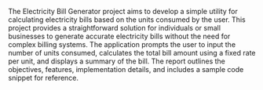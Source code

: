The Electricity Bill Generator project aims to develop a simple utility for calculating electricity bills based on the units consumed by the user. This project provides a straightforward solution for individuals or small businesses to generate accurate electricity bills without the need for complex billing systems. The application prompts the user to input the number of units consumed, calculates the total bill amount using a fixed rate per unit, and displays a summary of the bill. The report outlines the objectives, features, implementation details, and includes a sample code snippet for reference.


